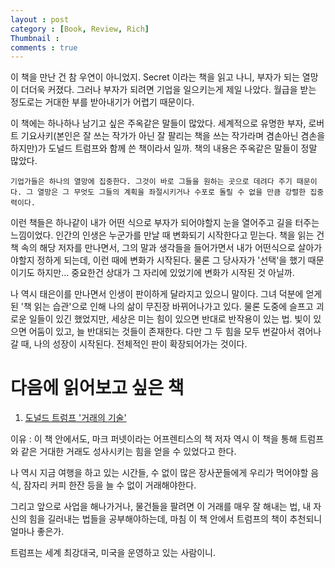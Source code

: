 ```yaml
---
layout : post
category : [Book, Review, Rich]
Thumbnail : 
comments : true
---
```


이 책을 만난 건 참 우연이 아니었지.
Secret 이라는 책을 읽고 나니, 부자가 되는 열망이 더더욱 커졌다.
그러나 부자가 되려면 기업을 일으키는게 제일 나았다.
월급을 받는 정도로는 거대한 부를 받아내기가 어렵기 때문이다.

이 책에는 하나하나 남기고 싶은 주옥같은 말들이 많았다.
세계적으로 유명한 부자, 로버트 기요사키(본인은 잘 쓰는 작가가 아닌 잘 팔리는 책을 쓰는 작가라며 겸손아닌 겸손을 하지만)가 도널드 트럼프와 함께 쓴 책이라서 일까.
책의 내용은 주옥같은 말들이 정말 많았다.


```
기업가들은 하나의 열망에 집중한다. 그것이 바로 그들을 원하는 곳으로 데려다 주기 때문이다. 그 열망은 그 무엇도 그들의 계획을 좌절시키거나 수포로 돌릴 수 없을 만큼 강렬한 집중력이다.
```



이런 책들은 하나같이 내가 어떤 식으로 부자가 되어야할지 눈을 열어주고 길을 터주는 느낌이었다.
인간의 인생은 누군가를 만날 때 변화되기 시작한다고 믿는다.
책을 읽는 건 책 속의 해당 저자를 만나면서, 그의 말과 생각들을 들어가면서 내가 어떤식으로 살아가야할지 정하게 되는데, 이런 때에 변화가 시작된다.
물론 그 당사자가 '선택'을 했기 때문이기도 하지만... 중요한건 상대가 그 자리에 있었기에 변화가 시작된 것 아닐까.

나 역시 태은이를 만나면서 인생이 판이하게 달라지고 있으니 말이다.
그녀 덕분에 얻게 된 '책 읽는 습관'으로 인해 나의 삶이 무진장 바뀌어나가고 있다.
물론 도중에 슬프고 괴로운 일들이 있긴 했었지만, 세상은 미는 힘이 있으면 반대로 반작용이 있는 법. 빛이 있으면 어둠이 있고, 늘 반대되는 것들이 존재한다.
다만 그 두 힘을 모두 번갈아서 겪어나갈 때, 나의 성장이 시작된다. 전체적인 판이 확장되어가는 것이다.


# 다음에 읽어보고 싶은 책

1. [도널드 트럼프 '거래의 기술'](https://tuxdoc.com/queue/the-art-of-the-dealpdf-4_pdf?queue_id=5c16fd6ee2b6f5a952fe3401)

이유 : 이 책 안에서도,  마크 퍼넷이라는 어프렌티스의 책 저자 역시 이 책을 통해 트럼프와 같은 거대한 거래도 성사시키는 힘을 얻을 수 있었다고 한다.

나 역시 지금 여행을 하고 있는 시간들, 수 없이 많은 장사꾼들에게 우리가 먹어야할 음식, 잠자리 커피 한잔 등을 늘 수 없이 거래해야한다.

그리고 앞으로 사업을 해나가거나, 물건들을 팔려면 이 거래를 매우 잘 해내는 법, 내 자신의 힘을 길러내는 법들을 공부해야하는데, 마침 이 책 안에서 트럼프의 책이 추천되니 얼마나 좋은가.

트럼프는 세계 최강대국, 미국을 운영하고 있는 사람이니.





